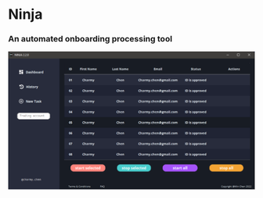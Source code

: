 # Ninja 

### An automated onboarding processing tool

![Ninja2.2](https://github.com/cmdeejay/Ninja-AOP/blob/3c07c46d7852ab36769bfe61b219b6b001600630/images/ninja2.1ui.png)
